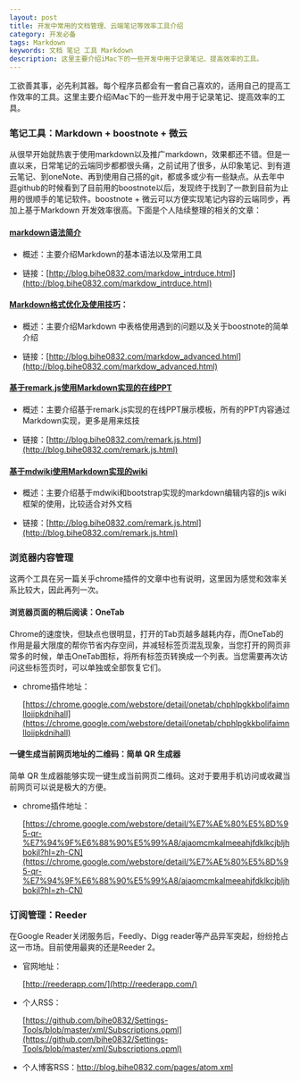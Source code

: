 ```yaml
---
layout: post
title: 开发中常用的文档管理、云端笔记等效率工具介绍
category: 开发必备
tags: Markdown
keywords: 文档 笔记 工具 Markdown
description: 这里主要介绍iMac下的一些开发中用于记录笔记、提高效率的工具。
---
```


工欲善其事，必先利其器。每个程序员都会有一套自己喜欢的，适用自己的提高工作效率的工具。这里主要介绍iMac下的一些开发中用于记录笔记、提高效率的工具。

### 笔记工具：Markdown + boostnote + 微云

从很早开始就热衷于使用markdown以及推广markdown，效果都还不错。但是一直以来，日常笔记的云端同步都都很头痛，之前试用了很多，从印象笔记、到有道云笔记、到oneNote、再到使用自己搭的git，都或多或少有一些缺点。从去年中逛github的时候看到了目前用的boostnote以后，发现终于找到了一款到目前为止用的很顺手的笔记软件。boostnote + 微云可以方便实现笔记内容的云端同步，再加上基于Markdown 开发效率很高。下面是个人陆续整理的相关的文章：

#### [markdown语法简介](http://blog.bihe0832.com/markdow_intrduce.html)

- 概述：主要介绍Markdown的基本语法以及常用工具

- 链接：[http://blog.bihe0832.com/markdow_intrduce.html](http://blog.bihe0832.com/markdow_intrduce.html)

#### [Markdown格式优化及使用技巧](http://blog.bihe0832.com/markdow_advanced.html)：

- 概述：主要介绍Markdown 中表格使用遇到的问题以及关于boostnote的简单介绍

- 链接：[http://blog.bihe0832.com/markdow_advanced.html](http://blog.bihe0832.com/markdow_advanced.html)

#### [基于remark.js使用Markdown实现的在线PPT](http://blog.bihe0832.com/remark.js.html)

- 概述：主要介绍基于remark.js实现的在线PPT展示模板，所有的PPT内容通过Markdown实现，更多是用来炫技

- 链接：[http://blog.bihe0832.com/remark.js.html](http://blog.bihe0832.com/remark.js.html)

#### [基于mdwiki使用Markdown实现的wiki](http://blog.bihe0832.com/mdwiki.html)

- 概述：主要介绍基于mdwiki和bootstrap实现的markdown编辑内容的js wiki框架的使用，比较适合对外文档

- 链接：[http://blog.bihe0832.com/remark.js.html](http://blog.bihe0832.com/remark.js.html)

### 浏览器内容管理

这两个工具在另一篇关乎chrome插件的文章中也有说明，这里因为感觉和效率关系比较大，因此再列一次。

#### 浏览器页面的稍后阅读：OneTab

Chrome的速度快，但缺点也很明显，打开的Tab页越多越耗内存，而OneTab的作用是最大限度的帮你节省内存空间，并减轻标签页混乱现象，当您打开的网页非常多的时候，单击OneTab图标，将所有标签页转换成一个列表。当您需要再次访问这些标签页时，可以单独或全部恢复它们。

- chrome插件地址：

	[https://chrome.google.com/webstore/detail/onetab/chphlpgkkbolifaimnlloiipkdnihall](https://chrome.google.com/webstore/detail/onetab/chphlpgkkbolifaimnlloiipkdnihall)
	
#### 一键生成当前网页地址的二维码：简单 QR 生成器

简单 QR 生成器能够实现一键生成当前网页二维码。这对于要用手机访问或收藏当前网页可以说是极大的方便。

- chrome插件地址：

	[https://chrome.google.com/webstore/detail/%E7%AE%80%E5%8D%95-qr-%E7%94%9F%E6%88%90%E5%99%A8/ajaomcmkalmeeahjfdklkcjbljhbokjl?hl=zh-CN](https://chrome.google.com/webstore/detail/%E7%AE%80%E5%8D%95-qr-%E7%94%9F%E6%88%90%E5%99%A8/ajaomcmkalmeeahjfdklkcjbljhbokjl?hl=zh-CN)


### 订阅管理：Reeder

在Google Reader关闭服务后，Feedly、Digg reader等产品异军突起，纷纷抢占这一市场。目前使用最爽的还是Reeder 2。

- 官网地址：

	[http://reederapp.com/](http://reederapp.com/)

- 个人RSS：

	[https://github.com/bihe0832/Settings-Tools/blob/master/xml/Subscriptions.opml](https://github.com/bihe0832/Settings-Tools/blob/master/xml/Subscriptions.opml)

- 个人博客RSS：http://blog.bihe0832.com/pages/atom.xml